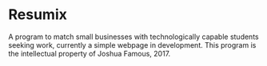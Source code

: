 # Resumix
A program to match small businesses with technologically capable students seeking work, currently a simple webpage in development. This program is the intellectual property of Joshua Famous, 2017.
